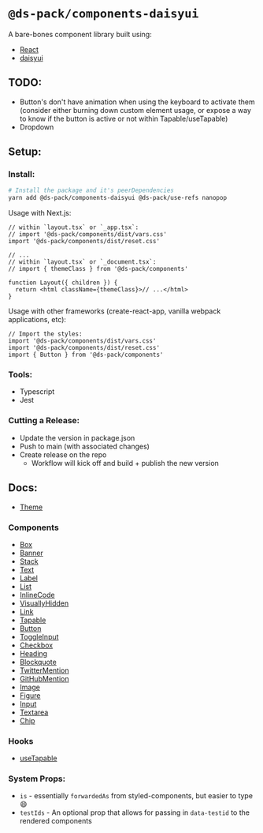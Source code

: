 # `@ds-pack/components-daisyui`

A bare-bones component library built using:

- [React](https://reactjs.org/)
- [daisyui](https://daisyui.com/)

## TODO:

- Button's don't have animation when using the keyboard to activate them
  (consider either burning down custom element usage, or expose a way to know if
  the button is active or not within Tapable/useTapable)
- Dropdown

## Setup:

### Install:

```sh
# Install the package and it's peerDependencies
yarn add @ds-pack/components-daisyui @ds-pack/use-refs nanopop
```

Usage with Next.js:

```tsx
// within `layout.tsx` or `_app.tsx`:
// import '@ds-pack/components/dist/vars.css'
import '@ds-pack/components/dist/reset.css'

// ...
// within `layout.tsx` or `_document.tsx`:
// import { themeClass } from '@ds-pack/components'

function Layout({ children }) {
  return <html className={themeClass}>// ...</html>
}
```

Usage with other frameworks (create-react-app, vanilla webpack applications,
etc):

```tsx
// Import the styles:
import '@ds-pack/components/dist/vars.css'
import '@ds-pack/components/dist/reset.css'
import { Button } from '@ds-pack/components'
```

### Tools:

- Typescript
- Jest

### Cutting a Release:

- Update the version in package.json
- Push to main (with associated changes)
- Create release on the repo
  - Workflow will kick off and build + publish the new version

## Docs:

- [Theme](./src/theme.md)

### Components

- [Box](./src/Box/readme.md)
- [Banner](./src/Banner/readme.md)
- [Stack](./src/Stack/readme.md)
- [Text](./src/Text/readme.md)
- [Label](./src/Label/readme.md)
- [List](./src/List/readme.md)
- [InlineCode](./src/InlineCode/readme.md)
- [VisuallyHidden](./src/VisuallyHidden/readme.md)
- [Link](./src/Link/readme.md)
- [Tapable](./src/Tapable/readme.md)
- [Button](./src/Button/readme.md)
- [ToggleInput](./src/ToggleInput/readme.md)
- [Checkbox](./src/Checkbox/readme.md)
- [Heading](./src/Heading/readme.md)
- [Blockquote](./src/Blockquote/readme.md)
- [TwitterMention](./src/TwitterMention/readme.md)
- [GitHubMention](./src/GitHubMention/readme.md)
- [Image](./src/Image/readme.md)
- [Figure](./src/Figure/readme.md)
- [Input](./src/Input/readme.md)
- [Textarea](./src/Textarea/readme.md)
- [Chip](./src/Chip/readme.md)

### Hooks

- [useTapable](./src/useTapable.md)

### System Props:

- `is` - essentially `forwardedAs` from styled-components, but easier to type 😄
- `testIds` - An optional prop that allows for passing in `data-testid` to the
  rendered components
